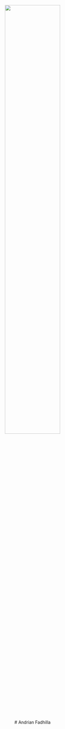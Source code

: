 <div align="center">
<img width="60%" src="https://github.com/demartini/demartini/blob/master/code.gif"/>
</div>

<center>
# Andrian Fadhilla

</center>
